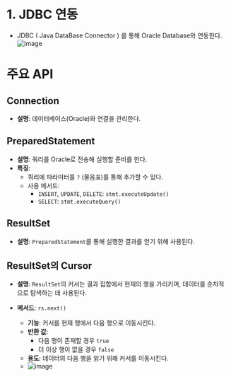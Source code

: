 # 1. JDBC 연동
* JDBC ( Java DataBase Connector ) 를 통해 Oracle Database와 연동한다.
![image](https://github.com/user-attachments/assets/997b2424-c29e-47c2-bdc0-fb0e4b775bb6)

# 주요 API

## Connection
- **설명**: 데이터베이스(Oracle)와 연결을 관리한다.

## PreparedStatement
- **설명**: 쿼리를 Oracle로 전송해 실행할 준비를 한다.
- **특징**:
  - 쿼리에 파라미터를 `?` (물음표)를 통해 추가할 수 있다.
  - 사용 메서드:
    - `INSERT`, `UPDATE`, `DELETE`: `stmt.executeUpdate()`
    - `SELECT`: `stmt.executeQuery()`

## ResultSet
- **설명**: `PreparedStatement`를 통해 실행한 결과를 얻기 위해 사용된다.

## ResultSet의 Cursor

- **설명**: `ResultSet`의 커서는 결과 집합에서 현재의 행을 가리키며, 데이터를 순차적으로 탐색하는 데 사용된다.

- **메서드**: `rs.next()`
  - **기능**: 커서를 현재 행에서 다음 행으로 이동시킨다.
  - **반환 값**:
    - 다음 행이 존재할 경우 `true`
    - 더 이상 행이 없을 경우 `false`
  - **용도**: 데이터의 다음 행을 읽기 위해 커서를 이동시킨다.
  - ![image](https://github.com/user-attachments/assets/a5a248e9-f796-44be-82a6-85c2d4e6a201)



